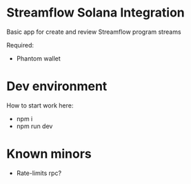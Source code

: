 # Streamflow Solana Integration

Basic app for create and review Streamflow program streams

Required:

- Phantom wallet

# Dev environment

How to start work here:

- npm i
- npm run dev

# Known minors

- Rate-limits rpc?
